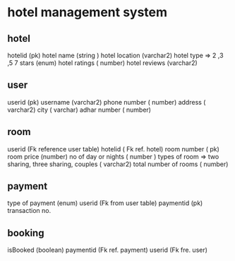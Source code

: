 # hotel management system


## hotel 

hotelid (pk)
hotel name (string ) 
hotel location  (varchar2) 
hotel type => 2 ,3 ,5 7 stars (enum)
hotel ratings ( number)
hotel reviews (varchar2)



## user 

userid  (pk)
username (varchar2)
phone number  ( number)
address ( varchar2)
city   ( varchar)
adhar number ( number)


## room

userid  (Fk reference user table)
hotelid ( Fk ref. hotel)
room number ( pk)
room price   (number)
no of day or nights ( number )
types of room => two sharing, three sharing, couples ( varchar2)
total number of rooms ( number)



## payment

type of payment (enum)
userid (Fk from user table)
paymentid (pk)
transaction no. 


## booking

isBooked (boolean)
paymentid (Fk ref. payment)
userid (Fk fre. user)





